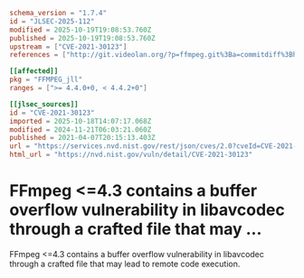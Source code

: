 ```toml
schema_version = "1.7.4"
id = "JLSEC-2025-112"
modified = 2025-10-19T19:08:53.760Z
published = 2025-10-19T19:08:53.760Z
upstream = ["CVE-2021-30123"]
references = ["http://git.videolan.org/?p=ffmpeg.git%3Ba=commitdiff%3Bh=d6f293353c94c7ce200f6e0975ae3de49787f91f", "https://security.gentoo.org/glsa/202105-24", "https://trac.ffmpeg.org/ticket/8845", "https://trac.ffmpeg.org/ticket/8863", "http://git.videolan.org/?p=ffmpeg.git%3Ba=commitdiff%3Bh=d6f293353c94c7ce200f6e0975ae3de49787f91f", "https://security.gentoo.org/glsa/202105-24", "https://trac.ffmpeg.org/ticket/8845", "https://trac.ffmpeg.org/ticket/8863"]

[[affected]]
pkg = "FFMPEG_jll"
ranges = [">= 4.4.0+0, < 4.4.2+0"]

[[jlsec_sources]]
id = "CVE-2021-30123"
imported = 2025-10-18T14:07:17.068Z
modified = 2024-11-21T06:03:21.060Z
published = 2021-04-07T20:15:13.403Z
url = "https://services.nvd.nist.gov/rest/json/cves/2.0?cveId=CVE-2021-30123"
html_url = "https://nvd.nist.gov/vuln/detail/CVE-2021-30123"
```

# FFmpeg <=4.3 contains a buffer overflow vulnerability in libavcodec through a crafted file that may ...

FFmpeg <=4.3 contains a buffer overflow vulnerability in libavcodec through a crafted file that may lead to remote code execution.

